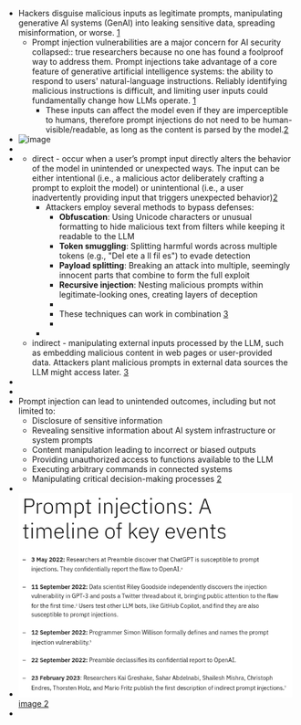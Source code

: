 - Hackers disguise malicious inputs as legitimate prompts, manipulating generative AI systems (GenAI) into leaking sensitive data, spreading misinformation, or worse. [1](https://www.ibm.com/think/topics/prompt-injection)
	- Prompt injection vulnerabilities are a major concern for AI security 
	  collapsed:: true
	  researchers because no one has found a foolproof way to address them. 
	  Prompt injections take advantage of a core feature of generative artificial intelligence
	   systems: the ability to respond to users' natural-language 
	  instructions. Reliably identifying malicious instructions is difficult, 
	  and limiting user inputs could fundamentally change how LLMs operate. [1](https://www.ibm.com/think/topics/prompt-injection)
		- These inputs can affect the model even if 
		  they are imperceptible to humans, therefore prompt injections do not 
		  need to be human-visible/readable, as long as the content is parsed by 
		  the model.[2](https://genai.owasp.org/llmrisk/llm01-prompt-injection/)
- ![image](https://www.promptfoo.dev/assets/images/direct-vs-indirect-e524e311384a03ad2db8ca1666098027.svg)
-
-
	- direct -  occur when a user’s prompt input directly 
	  alters the behavior of the model in unintended or unexpected ways. The 
	  input can be either intentional (i.e., a malicious actor deliberately 
	  crafting a prompt to exploit the model) or unintentional (i.e., a user 
	  inadvertently providing input that triggers unexpected behavior)[2](https://genai.owasp.org/llmrisk/llm01-prompt-injection/)
		- Attackers employ several methods to bypass defenses:
			- **Obfuscation**: Using Unicode characters or unusual formatting to hide malicious text from filters while keeping it readable to the LLM
			- **Token smuggling**: Splitting harmful words across multiple tokens (e.g., "Del ete a ll fil es") to evade detection
			- **Payload splitting**: Breaking an attack into multiple, seemingly innocent parts that combine to form the full exploit
			- **Recursive injection**: Nesting malicious prompts within legitimate-looking ones, creating layers of deception
			-
			- These techniques can work in combination [3](https://www.promptfoo.dev/blog/prompt-injection/#common-techniques)
			-
		-
	- indirect - manipulating external inputs processed by the LLM, such as embedding malicious content in web pages or user-provided data. Attackers plant malicious prompts in external data sources the LLM might access later. [3](https://www.promptfoo.dev/blog/prompt-injection/)
-
-
- Prompt injection can lead to unintended outcomes, including but not limited to:
	- Disclosure of sensitive information
	- Revealing sensitive information about AI system infrastructure or system prompts
	- Content manipulation leading to incorrect or biased outputs
	- Providing unauthorized access to functions available to the LLM
	- Executing arbitrary commands in connected systems
	- Manipulating critical decision-making processes [2](https://genai.owasp.org/llmrisk/llm01-prompt-injection/)
-
- ![image.png](../assets/image_1753346459692_0.png) [image 2](https://www.ibm.com/think/topics/prompt-injection)
-